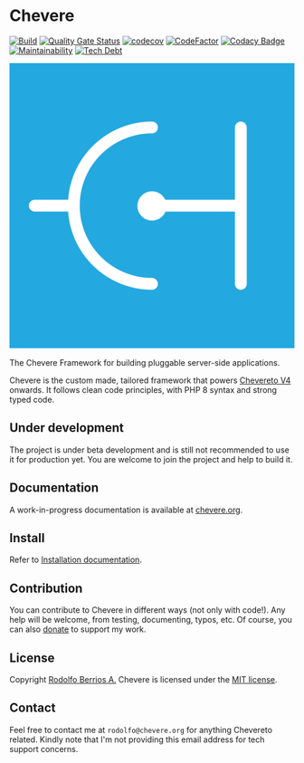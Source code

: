 # Chevere

[![Build](https://img.shields.io/github/workflow/status/chevere/chevere/CI/master?style=flat-square)](https://github.com/chevere/chevere/actions)
[![Quality Gate Status](https://img.shields.io/sonar/alert_status/chevere_chevere?server=https%3A%2F%2Fsonarcloud.io&style=flat-square
)](https://sonarcloud.io/dashboard?id=chevere_chevere)
[![codecov](https://img.shields.io/codecov/c/github/chevere/chevere?style=flat-square)](https://codecov.io/gh/chevere/chevere)
[![CodeFactor](https://img.shields.io/codefactor/grade/github/chevere/chevere?label=code%20grade&style=flat-square)](https://www.codefactor.io/repository/github/chevere/chevere)
[![Codacy Badge](https://img.shields.io/codacy/grade/b956754f8ff04aaa9ca24a6e4cc21661?style=flat-square)](https://www.codacy.com/gh/chevere/chevere?utm_source=github.com&utm_medium=referral&utm_content=chevere/chevere&utm_campaign=Badge_Grade)
[![Maintainability](https://img.shields.io/codeclimate/maintainability/chevere/chevere?style=flat-square)](https://codeclimate.com/github/chevere/chevere)
[![Tech Debt](https://img.shields.io/codeclimate/tech-debt/chevere/chevere?style=flat-square)](https://codeclimate.com/github/chevere/chevere)

![Chevere](LOGO.svg)

The Chevere Framework for building pluggable server-side applications.

Chevere is the custom made, tailored framework that powers [Chevereto V4](https://github.com/chevereto/chevereto) onwards. It follows clean code principles, with PHP 8 syntax and strong typed code.

## Under development

The project is under beta development and is still not recommended to use it for production yet. You are welcome to join the project and help to build it.

## Documentation

A work-in-progress documentation is available at [chevere.org](https://chevere.org/).

## Install

Refer to [Installation documentation](https://chevere.org/get-started/installation.html).

## Contribution

You can contribute to Chevere in different ways (not only with code!). Any help will be welcome, from testing, documenting, typos, etc. Of course, you can also [donate](https://paypal.me/RodolfoBerrios) to support my work.

## License

Copyright [Rodolfo Berrios A.](https://rodolfoberrios.com/) Chevere is licensed under the [MIT license](LICENSE).

## Contact

Feel free to contact me at `rodolfo@chevere.org` for anything Chevereto related. Kindly note that I'm not providing this email address for tech support concerns.
